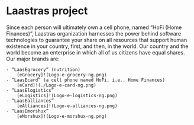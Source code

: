 
# Laastras project

Since each person will ultimately own a cell phone, named “HoFi (Home Finances)”, 
Laastras organization harnesses the power 
behind software technologies to guarantee your share on all resources that support human existence
in your country, first, and then, in the world. Our country and the world become an enterprise in which all of us
citizens have equal shares. Our major brands are: 

    - “LaasEgrocery” (nutrition)
        [eGrocery]!(Logo-e-grocery-ng.png)
    - “LaasEcard” (a cell phone named HoFi, i.e., Home Finances)
        [eCard]!(./Logo-e-card-ng.png)
    - “LaasElogistics”
        [eLogistics]!(Logo-e-logistics-ng.png)
    - “LaasEalliances”
        [eAlliances]!(Logo-e-alliances-ng.png)
    - “LaasEmorshux”
        [eMorshux]!(Logo-e-morshux-ng.png)